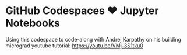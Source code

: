 # GitHub Codespaces ♥️ Jupyter Notebooks

Using this codespace to code-along with Andrej Karpathy on his building micrograd youtube tutorial: https://youtu.be/VMj-3S1tku0
